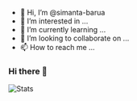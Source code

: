 - 👋 Hi, I’m @simanta-barua
- 👀 I’m interested in ...
- 🌱 I’m currently learning ...
- 💞️ I’m looking to collaborate on ...
- 📫 How to reach me ...

<!---
simanta-barua/simanta-barua is a ✨ special ✨ repository because its `README.md` (this file) appears on your GitHub profile.
You can click the Preview link to take a look at your changes.
--->
### Hi there 👋

![Stats](https://github-readme-stats.vercel.app/api?username=simantabarua)
